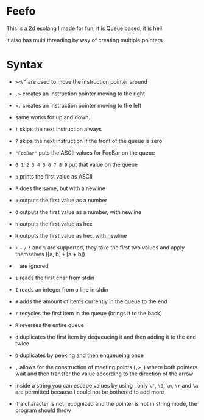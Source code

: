 # Feefo
This is a 2d esolang I made for fun, it is Queue based, it is hell

it also has multi threading by way of creating multiple pointers

# Syntax
- `><V^` are used to move the instruction pointer around
- `.>` creates an instruction pointer moving to the right
- `<.` creates an instruction pointer moving to the left
- same works for up and down.

- `!` skips the next instruction always
- `?` skips the next instruction if the front of the queue is zero

- `"FooBar"` puts the ASCII values for FooBar on the queue

- `0 1 2 3 4 5 6 7 8 9` put that value on the queue

- `p` prints the first value as ASCII
- `P` does the same, but with a newline
- `o` outputs the first value as a number
- `O` outputs the first value as a number, with newline
- `h` outputs the first value as hex
- `H` outputs the first value as hex, with newline

- `+` `-` `/` `*` and `%` are supported, they take the first two values and apply themselves ([a, b] `+` [a + b])

- ` ` are ignored

- `i` reads the first char from stdin
- `I` reads an integer from a line in stdin

- `#` adds the amount of items currently in the queue to the end

- `r` recycles the first item in the queue (brings it to the back)
- `R` reverses the entire queue

- `d` duplicates the first item by dequeueing it and then adding it to the end twice
- `D` duplicates by peeking and then enqueueing once

- `,` allows for the construction of meeting points (`,>,`) where both pointers wait and then transfer the value according to the direction of the arrow

- inside a string you can escape values by using \, only `\"`, `\0`, `\n`, `\r` and `\a` are permitted because I could not be bothered to add more

- if a character is not recognized and the pointer is not in string mode, the program should throw